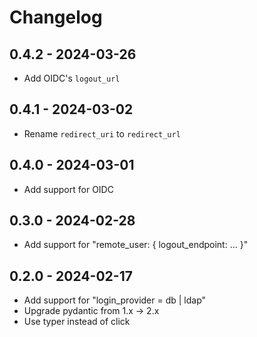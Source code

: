# Changelog

## 0.4.2 - 2024-03-26

- Add OIDC's `logout_url`

## 0.4.1 - 2024-03-02

- Rename `redirect_uri` to `redirect_url`

## 0.4.0 - 2024-03-01

- Add support for OIDC

## 0.3.0 - 2024-02-28
- Add support for "remote_user: { logout_endpoint: ... }"

## 0.2.0 - 2024-02-17

- Add support for "login_provider = db | ldap"
- Upgrade pydantic from 1.x -> 2.x
- Use typer instead of click
